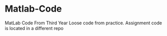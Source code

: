 # Matlab-Code
MatLab Code From Third Year
Loose code from practice. Assignment code is located in a different repo

